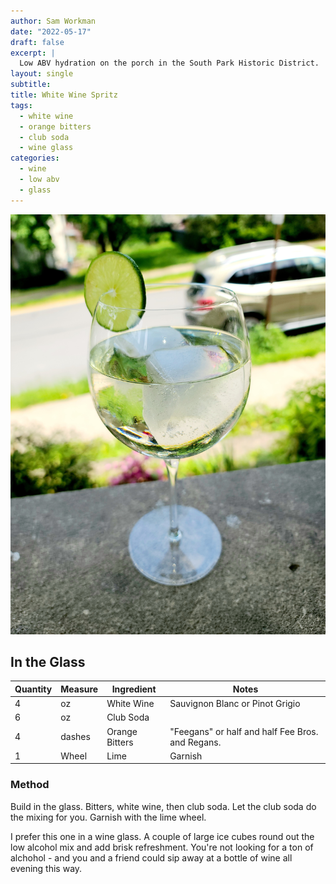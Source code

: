 ```yaml
---
author: Sam Workman
date: "2022-05-17"
draft: false
excerpt: |
  Low ABV hydration on the porch in the South Park Historic District.
layout: single
subtitle:
title: White Wine Spritz
tags:
  - white wine
  - orange bitters
  - club soda
  - wine glass
categories:
  - wine
  - low abv
  - glass
---
```


![alt text](featured.jpg "Spritz")

## In the Glass

Quantity | Measure | Ingredient | Notes
-------|------------|--------|----------
4 | oz | White Wine | Sauvignon Blanc or Pinot Grigio
6 | oz | Club Soda | 
4 | dashes | Orange Bitters | "Feegans" or half and half Fee Bros. and Regans.
1 | Wheel | Lime | Garnish


### Method

Build in the glass. Bitters, white wine, then club soda. Let the club soda do the mixing for you. Garnish with the lime wheel.

I prefer this one in a wine glass. A couple of large ice cubes round out the low alcohol mix and add brisk refreshment. You're not looking for a ton of alchohol - and you and a friend could sip away at a bottle of wine all evening this way.